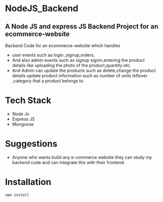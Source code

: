 # NodeJS_Backend
## A Node JS and express JS Backend Project for an ecommerce-website

Backend Code for an ecommerce-website which handles 
* user events such as login ,signup,orders.
* And also admin events such as signup signin,entering the product details like uploading the photo of the product,quantity etc.
* And Admin can update the products such as delete,change the product details update product information such as number of units leftover ,category that a product belongs to.

# Tech Stack
* Node Js
* Express JS
* Mongoose

# Suggestions
* Anyone who wants build any e-commerce website they can study my backend code and can integrate this with their frontend.

# Installation
  ``` npm install ```
